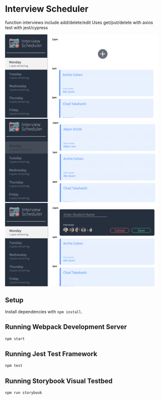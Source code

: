 # Interview Scheduler
function interviews include add/delete/edit
Uses get/put/delete with axios
test with jest/cypress

!["screenshot on home page"](https://github.com/jshenlive/scheduler/blob/master/docs/mainpage.png)
!["screenshot after added interview"](https://github.com/jshenlive/scheduler/blob/master/docs/add-appointment.png)
!["screenshot on form input"](https://github.com/jshenlive/scheduler/blob/master/docs/form.png)


## Setup

Install dependencies with `npm install`.

## Running Webpack Development Server

```sh
npm start
```

## Running Jest Test Framework

```sh
npm test
```

## Running Storybook Visual Testbed

```sh
npm run storybook
```

